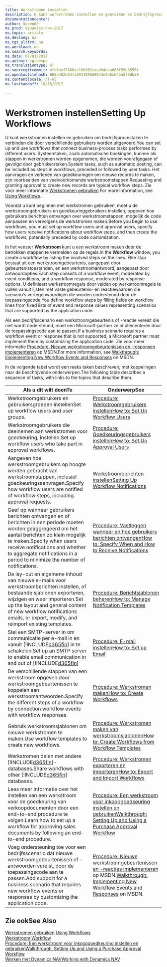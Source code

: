 ```yaml
---
title: Werkstromen instellen
description: U kunt werkstromen instellen en gebruiken om bedrijfsprocestaken te verbinden die door verschillende gebruikers worden uitgevoerd. Systeemtaken, zoals automatische boekingen, kunnen als stappen in werkstromen worden opgenomen, die worden voorafgegaan of gevolgd door gebruikerstaken. Het aanvragen en verlenen van goedkeuringen om nieuwe records te maken, zijn voorbeelden van veelvoorkomende werkstroomstappen.
documentationcenter: 
author: SorenGP
ms.prod: dynamics-nav-2017
ms.topic: article
ms.devlang: na
ms.tgt_pltfrm: na
ms.workload: na
ms.search.keywords: 
ms.date: 07/01/2017
ms.author: sgroespe
ms.translationtype: HT
ms.sourcegitcommit: 4fefaef7380ac10836fcac404eea006f55d8556f
ms.openlocfilehash: 060a402b54fa59110986907de2d6c64ba079db30
ms.contentlocale: nl-nl
ms.lasthandoff: 10/16/2017

---
```

# <a name="setting-up-workflows"></a><span data-ttu-id="618c9-105">Werkstromen instellen</span><span class="sxs-lookup"><span data-stu-id="618c9-105">Setting Up Workflows</span></span>
<span data-ttu-id="618c9-106">U kunt werkstromen instellen en gebruiken om bedrijfsprocestaken te verbinden die door verschillende gebruikers worden uitgevoerd.</span><span class="sxs-lookup"><span data-stu-id="618c9-106">You can set up and use workflows that connect business-process tasks performed by different users.</span></span> <span data-ttu-id="618c9-107">Systeemtaken, zoals automatische boekingen, kunnen als stappen in werkstromen worden opgenomen, die worden voorafgegaan of gevolgd door gebruikerstaken.</span><span class="sxs-lookup"><span data-stu-id="618c9-107">System tasks, such as automatic posting, can be included as steps in workflows, preceded or followed by user tasks.</span></span> <span data-ttu-id="618c9-108">Het aanvragen en verlenen van goedkeuringen om nieuwe records te maken, zijn voorbeelden van veelvoorkomende werkstroomstappen.</span><span class="sxs-lookup"><span data-stu-id="618c9-108">Requesting and granting approval to create new records are typical workflow steps.</span></span> <span data-ttu-id="618c9-109">Zie voor meer informatie [Werkstromen gebruiken](across-use-workflows.md).</span><span class="sxs-lookup"><span data-stu-id="618c9-109">For more information, see [Using Workflows](across-use-workflows.md).</span></span>  

 <span data-ttu-id="618c9-110">Voordat u kunt beginnen met werkstromen gebruiken, moet u de werkstroomgebruikers en goedkeuringgebruikers instellen, opgeven hoe gebruikers berichten ontvangen over werkstroomstappen, mogelijk de code aanpassen en vervolgens de werkstromen maken.</span><span class="sxs-lookup"><span data-stu-id="618c9-110">Before you begin to use workflows, you must set up workflow users and approval users, specify how users receive notifications about workflow steps, and then create the workflows, potentially preceded by code customization.</span></span>  

 <span data-ttu-id="618c9-111">In het venster **Werkstroom** kunt u een werkstroom maken door de betrokken stappen te vermelden op de regels.</span><span class="sxs-lookup"><span data-stu-id="618c9-111">In the **Workflow** window, you create a workflow by listing the involved steps on the lines.</span></span> <span data-ttu-id="618c9-112">Elke stap bestaat uit een werkstroomgebeurtenis, aangepast door gebeurtenistoestanden, en een werkstroomantwoord, aangepast door antwoordopties.</span><span class="sxs-lookup"><span data-stu-id="618c9-112">Each step consists of a workflow event, moderated by event conditions, and a workflow response, moderated by response options.</span></span> <span data-ttu-id="618c9-113">U definieert werkstroomregels door velden op werkstroomregels te vullen vanuit lijsten met vaste gebeurtenis- en reactiewaarden die scenario's vertegenwoordigen die worden ondersteund door de toepassingscode.</span><span class="sxs-lookup"><span data-stu-id="618c9-113">You define workflow steps by filling fields on workflow lines from fixed lists of event and response values representing scenarios that are supported by the application code.</span></span>  

 <span data-ttu-id="618c9-114">Als een bedrijfsscenario een werkstroomgebeurtenis of -reactie vereist die niet wordt ondersteund, moet een Microsoft-partner ze implementeren door de toepassingscode aan te passen.</span><span class="sxs-lookup"><span data-stu-id="618c9-114">If a business scenario requires a workflow event or response that is not supported, a Microsoft partner must implement them by customizing the application code.</span></span> <span data-ttu-id="618c9-115">Zie voor meer informatie [Procedure: Nieuwe werkstroomgebeurtenissen en -responsen implementeren](https://msdn.microsoft.com/en-us/library/mt574349.aspx) op MSDN.</span><span class="sxs-lookup"><span data-stu-id="618c9-115">For more information, see [Walkthrough: Implementing New Workflow Events and Responses](https://msdn.microsoft.com/en-us/library/mt574349.aspx) on MSDN.</span></span>

 <span data-ttu-id="618c9-116">In de volgende tabel wordt een reeks taken beschreven, met koppelingen naar de beschrijvende onderwerpen.</span><span class="sxs-lookup"><span data-stu-id="618c9-116">The following table describes a sequence of tasks, with links to the topics that describe them.</span></span>  

|<span data-ttu-id="618c9-117">**Als u dit wilt doen**</span><span class="sxs-lookup"><span data-stu-id="618c9-117">**To**</span></span>|<span data-ttu-id="618c9-118">**Onderwerp**</span><span class="sxs-lookup"><span data-stu-id="618c9-118">**See**</span></span>|  
|------------|-------------|  
|<span data-ttu-id="618c9-119">Werkstroomgebruikers en gebruikersgroepen instellen</span><span class="sxs-lookup"><span data-stu-id="618c9-119">Set up workflow users and user groups.</span></span>|[<span data-ttu-id="618c9-120">Procedure: Werkstroomgebruikers instellen</span><span class="sxs-lookup"><span data-stu-id="618c9-120">How to: Set Up Workflow Users</span></span>](across-how-to-set-up-workflow-users.md)|  
|<span data-ttu-id="618c9-121">Werkstroomgebruikers die deelnemen aan werkstromen voor goedkeuring, instellen.</span><span class="sxs-lookup"><span data-stu-id="618c9-121">Set up workflow users who take part in approval workflows.</span></span>|[<span data-ttu-id="618c9-122">Procedure: Goedkeuringsgebruikers instellen</span><span class="sxs-lookup"><span data-stu-id="618c9-122">How to: Set Up Approval Users</span></span>](across-how-to-set-up-approval-users.md)|  
|<span data-ttu-id="618c9-123">Aangeven hoe werkstroomgebruikers op hoogte worden gebracht van werkstroomstappen, inclusief goedkeuringsaanvragen.</span><span class="sxs-lookup"><span data-stu-id="618c9-123">Specify how workflow users are notified of workflow steps, including approval requests.</span></span>|[<span data-ttu-id="618c9-124">Werkstroomberichten instellen</span><span class="sxs-lookup"><span data-stu-id="618c9-124">Setting Up Workflow Notifications</span></span>](across-setting-up-workflow-notifications.md)|  
|<span data-ttu-id="618c9-125">Geef op wanneer gebruikers berichten ontvangen en of berichten in een periode moeten worden geaggregeerd om het aantal berichten zo klein mogelijk te maken.</span><span class="sxs-lookup"><span data-stu-id="618c9-125">Specify when users receive notifications and whether to aggregate notifications in a period to minimize the number of notifications.</span></span>|[<span data-ttu-id="618c9-126">Procedure: Vastleggen wanneer en hoe gebruikers berichten ontvangen</span><span class="sxs-lookup"><span data-stu-id="618c9-126">How to: Specify When and How to Receive Notifications</span></span>](across-how-to-specify-when-and-how-to-receive-notifications.md)|  
|<span data-ttu-id="618c9-127">De lay-out en algemene inhoud van nieuwe e-mails voor werkstroomberichten instellen, of bestaande sjablonen exporteren, wijzigen en weer importeren.</span><span class="sxs-lookup"><span data-stu-id="618c9-127">Set up the layout and general content of new workflow notifications emails, or export, modify, and reimport existing templates.</span></span>|[<span data-ttu-id="618c9-128">Procedure: Berichtsjablonen beheren</span><span class="sxs-lookup"><span data-stu-id="618c9-128">How to: Manage Notification Templates</span></span>](across-how-to-manage-notification-templates.md)|  
|<span data-ttu-id="618c9-129">Stel een SMTP-server in om communicatie per e-mail in en vanuit [!INCLUDE[d365fin](includes/d365fin_md.md)] in te schakelen.</span><span class="sxs-lookup"><span data-stu-id="618c9-129">Set up an SMTP server to enable email communication in and out of [!INCLUDE[d365fin](includes/d365fin_md.md)]</span></span>|[<span data-ttu-id="618c9-130">Procedure: E-mail instellen</span><span class="sxs-lookup"><span data-stu-id="618c9-130">How to: Set up Email</span></span>](madeira-how-setup-email.md)|
|<span data-ttu-id="618c9-131">De verschillende stappen van een werkstroom opgeven door werkstroomgebeurtenissen te koppelen aan werkstroomantwoorden.</span><span class="sxs-lookup"><span data-stu-id="618c9-131">Specify the different steps of a workflow by connection workflow events with workflow responses.</span></span>|[<span data-ttu-id="618c9-132">Procedure: Werkstromen maken</span><span class="sxs-lookup"><span data-stu-id="618c9-132">How to: Create Workflows</span></span>](across-how-to-create-workflows.md)|  
|<span data-ttu-id="618c9-133">Gebruik werkstroomsjablonen om nieuwe werkstromen te maken.</span><span class="sxs-lookup"><span data-stu-id="618c9-133">Use workflow templates to create new workflows.</span></span>|[<span data-ttu-id="618c9-134">Procedure: Werkstromen maken van werkstroomsjablonen</span><span class="sxs-lookup"><span data-stu-id="618c9-134">How to: Create Workflows from Workflow Templates</span></span>](across-how-to-create-workflows-from-workflow-templates.md)|  
|<span data-ttu-id="618c9-135">Werkstromen delen met andere [!INCLUDE[d365fin](includes/d365fin_md.md)]-databases.</span><span class="sxs-lookup"><span data-stu-id="618c9-135">Share workflows with other [!INCLUDE[d365fin](includes/d365fin_md.md)] databases.</span></span>|[<span data-ttu-id="618c9-136">Procedure: Werkstromen exporteren en importeren</span><span class="sxs-lookup"><span data-stu-id="618c9-136">How to: Export and Import Workflows</span></span>](across-how-to-export-and-import-workflows.md)|  
|<span data-ttu-id="618c9-137">Lees meer informatie over het instellen van een werkstroom voor de goedkeuring van verkoopdocumenten door een end-to-end procedure te volgen.</span><span class="sxs-lookup"><span data-stu-id="618c9-137">Learn how to set up a workflow for approving sales documents by following an end-to-end procedure.</span></span>|[<span data-ttu-id="618c9-138">Procedure: Een werkstroom voor inkoopgoedkeuring instellen en gebruiken</span><span class="sxs-lookup"><span data-stu-id="618c9-138">Walkthrough: Setting Up and Using a Purchase Approval Workflow</span></span>](walkthrough-setting-up-and-using-a-purchase-approval-workflow.md)|  
|<span data-ttu-id="618c9-139">Voeg ondersteuning toe voor een bedrijfsscenario dat nieuwe werkstroomgebeurtenissen of -antwoorden vereist, door de toepassingscode aan te passen.</span><span class="sxs-lookup"><span data-stu-id="618c9-139">Add support for a business scenario that requires new workflow events or responses by customizing the application code.</span></span>|<span data-ttu-id="618c9-140">[Procedure: Nieuwe werkstroomgebeurtenissen en -reacties implementeren](https://msdn.microsoft.com/en-us/library/mt574349.aspx) op MSDN.</span><span class="sxs-lookup"><span data-stu-id="618c9-140">[Walkthrough: Implementing New Workflow Events and Responses](https://msdn.microsoft.com/en-us/library/mt574349.aspx) on MSDN.</span></span>|  

## <a name="see-also"></a><span data-ttu-id="618c9-141">Zie ook</span><span class="sxs-lookup"><span data-stu-id="618c9-141">See Also</span></span>  
 <span data-ttu-id="618c9-142">[Werkstromen gebruiken](across-use-workflows.md) </span><span class="sxs-lookup"><span data-stu-id="618c9-142">[Using Workflows](across-use-workflows.md) </span></span>  
 <span data-ttu-id="618c9-143">[Werkstroom](across-workflow.md) </span><span class="sxs-lookup"><span data-stu-id="618c9-143">[Workflow](across-workflow.md) </span></span>  
 [<span data-ttu-id="618c9-144">Procedure: Een werkstroom voor inkoopgoedkeuring instellen en gebruiken</span><span class="sxs-lookup"><span data-stu-id="618c9-144">Walkthrough: Setting Up and Using a Purchase Approval Workflow</span></span>](walkthrough-setting-up-and-using-a-purchase-approval-workflow.md)  
 [<span data-ttu-id="618c9-145">Werken met Dynamics NAV</span><span class="sxs-lookup"><span data-stu-id="618c9-145">Working with Dynamics NAV</span></span>](ui-work-product.md)

